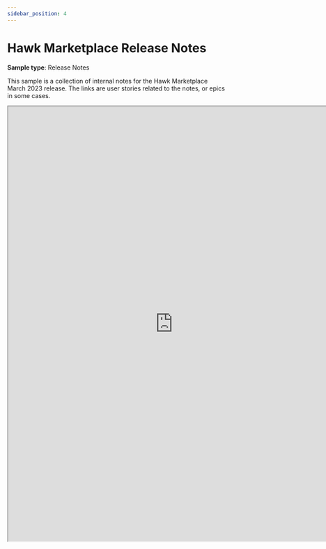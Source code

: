 ```yaml
---
sidebar_position: 4
---
```


# Hawk Marketplace Release Notes

**Sample type**: Release Notes

This sample is a collection of internal notes for the Hawk Marketplace March 2023 release. The links are user stories related to the notes, or epics in some cases.

<iframe src="https://a69ed096-4228-4a70-a8fb-2e7fcb2392b1.usrfiles.com/ugd/a69ed0_17eef1ae4dda418d9c367ce8c9aa79a6.pdf" width="150%" height="1000"></iframe>